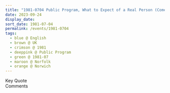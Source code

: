 ```yaml
---
title: "1981-0704 Public Program, What to Expect of a Real Person (Come to the Truth and Negative Forces Are Going to Attack You), Norwich, Norfolk, UK"
date: 2023-09-24
display_date: 
sort_date: 1981-07-04
permalink: /events/1981-0704
tags:
  - blue @ English
  - brown @ UK
  - crimson @ 1981
  - deeppink @ Public Program
  - green @ 1981-07
  - maroon @ Norfolk
  - orange @ Norwich
---
```


<wave-list>
  <list-title color="green" width="75">Key Quote</list-title>
  <list-item color="BlanchedAlmond"  width="200"></list-item>
  <list-item color="Lavender"></list-item>
  <list-item color="BlanchedAlmond"></list-item>
</wave-list>

<br>

<wave-list>
  <list-title color="green" width="75">Comments</list-title>
  <list-item color="BlanchedAlmond"  width="200"></list-item>
  <list-item color="Lavender"></list-item>
  <list-item color="BlanchedAlmond"></list-item>
</wave-list>